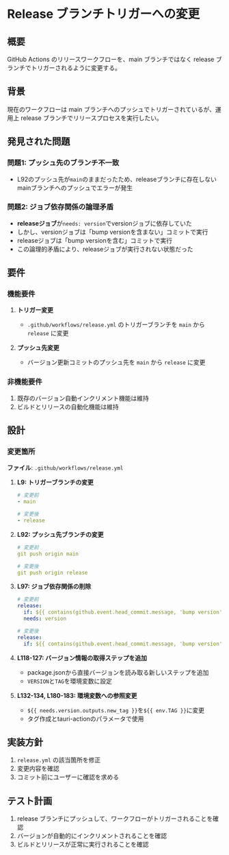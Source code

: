 # Release ブランチトリガーへの変更

## 概要

GitHub Actions のリリースワークフローを、main ブランチではなく release ブランチでトリガーされるように変更する。

## 背景

現在のワークフローは main ブランチへのプッシュでトリガーされているが、運用上 release ブランチでリリースプロセスを実行したい。

## 発見された問題

### 問題1: プッシュ先のブランチ不一致
- L92のプッシュ先が`main`のままだったため、releaseブランチに存在しないmainブランチへのプッシュでエラーが発生

### 問題2: ジョブ依存関係の論理矛盾
- **releaseジョブ**が`needs: version`でversionジョブに依存していた
- しかし、versionジョブは「bump versionを含まない」コミットで実行
- releaseジョブは「bump versionを含む」コミットで実行
- この論理的矛盾により、releaseジョブが実行されない状態だった

## 要件

### 機能要件

1. **トリガー変更**
   - `.github/workflows/release.yml` のトリガーブランチを `main` から `release` に変更

2. **プッシュ先変更**
   - バージョン更新コミットのプッシュ先を `main` から `release` に変更

### 非機能要件

1. 既存のバージョン自動インクリメント機能は維持
2. ビルドとリリースの自動化機能は維持

## 設計

### 変更箇所

**ファイル**: `.github/workflows/release.yml`

1. **L9: トリガーブランチの変更**
   ```yaml
   # 変更前
   - main

   # 変更後
   - release
   ```

2. **L92: プッシュ先ブランチの変更**
   ```yaml
   # 変更前
   git push origin main

   # 変更後
   git push origin release
   ```

3. **L97: ジョブ依存関係の削除**
   ```yaml
   # 変更前
   release:
     if: ${{ contains(github.event.head_commit.message, 'bump version') }}
     needs: version

   # 変更後
   release:
     if: ${{ contains(github.event.head_commit.message, 'bump version') }}
   ```

4. **L118-127: バージョン情報の取得ステップを追加**
   - package.jsonから直接バージョンを読み取る新しいステップを追加
   - `VERSION`と`TAG`を環境変数に設定

5. **L132-134, L180-183: 環境変数への参照変更**
   - `${{ needs.version.outputs.new_tag }}`を`${{ env.TAG }}`に変更
   - タグ作成とtauri-actionのパラメータで使用

## 実装方針

1. `release.yml` の該当箇所を修正
2. 変更内容を確認
3. コミット前にユーザーに確認を求める

## テスト計画

1. release ブランチにプッシュして、ワークフローがトリガーされることを確認
2. バージョンが自動的にインクリメントされることを確認
3. ビルドとリリースが正常に実行されることを確認
